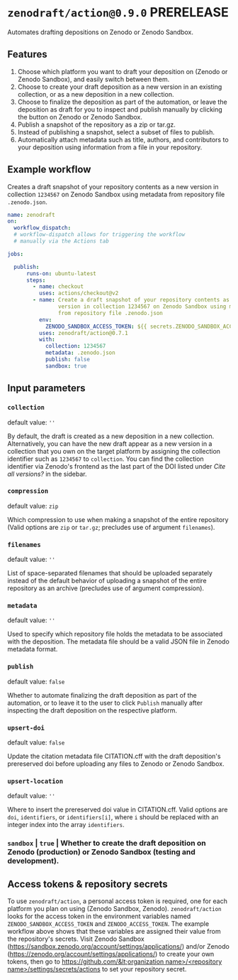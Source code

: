 # `zenodraft/action@0.9.0` PRERELEASE

Automates drafting depositions on Zenodo or Zenodo Sandbox.

## Features

1. Choose which platform you want to draft your deposition on (Zenodo or Zenodo Sandbox), and easily switch between them.
2. Choose to create your draft deposition as a new version in an existing collection, or as a new deposition in a new collection.
3. Choose to finalize the deposition as part of the automation, or leave the deposition as draft for you to inspect and publish manually by clicking the button on Zenodo or Zenodo Sandbox.
4. Publish a snapshot of the repository as a zip or tar.gz.
5. Instead of publishing a snapshot, select a subset of files to publish.
6. Automatically attach metadata such as title, authors, and contributors to your deposition using information from a file in your repository.

## Example workflow

Creates a draft snapshot of your repository contents as a new version in collection `1234567` on Zenodo Sandbox using metadata from repository file `.zenodo.json`.

```yaml
name: zenodraft
on:
  workflow_dispatch:
  # workflow-dispatch allows for triggering the workflow
  # manually via the Actions tab

jobs:

  publish:
      runs-on: ubuntu-latest
      steps:
        - name: checkout
          uses: actions/checkout@v2      
        - name: Create a draft snapshot of your repository contents as a new
                version in collection 1234567 on Zenodo Sandbox using metadata
                from repository file .zenodo.json
          env:
            ZENODO_SANDBOX_ACCESS_TOKEN: ${{ secrets.ZENODO_SANDBOX_ACCESS_TOKEN }}
          uses: zenodraft/action@0.7.1
          with:
            collection: 1234567
            metadata: .zenodo.json
            publish: false
            sandbox: true
```

## Input parameters

### `collection`

default value: `''`

By default, the draft is created as a new deposition in a new collection. Alternatively, you can have the new draft appear as a new version in a collection that you own on the target platform by assigning the collection identifier such as `1234567` to `collection`. You can find the collection identifier via Zenodo's frontend as the last part of the DOI listed under _Cite all versions?_ in the sidebar.

### `compression`

default value: `zip`

Which compression to use when making a snapshot of the entire repository (Valid options are `zip` or `tar.gz`; precludes use of argument `filenames`).

### `filenames`

default value: `''`

List of space-separated filenames that should be uploaded separately instead of the default behavior of uploading a snapshot of the entire repository as an archive (precludes use of argument compression).

### `metadata`

default value: `''`

Used to specify which repository file holds the metadata to be associated with the deposition. The metadata file should be a valid JSON file in Zenodo metadata format.

### `publish`

default value: `false`

Whether to automate finalizing the draft deposition as part of the automation, or to leave it to the user to click `Publish` manually after inspecting the draft deposition on the respective platform.

### `upsert-doi`

default value: `false`

Update the citation metadata file CITATION.cff with the draft deposition's prereserved doi before uploading any files to Zenodo or Zenodo Sandbox.

### `upsert-location`

default value: `''`

Where to insert the prereserved doi value in CITATION.cff. Valid options are `doi`, `identifiers`, or `identifiers[i]`, where `i` should be replaced with an integer index into the array `identifiers`.

### `sandbox`  | `true` | Whether to create the draft deposition on Zenodo (production) or Zenodo Sandbox (testing and development).

## Access tokens & repository secrets

To use `zenodraft/action`, a personal access token is required, one for each platform you plan on using (Zenodo Sandbox, Zenodo).
`zenodraft/action` looks for the access token in the environment variables named
`ZENODO_SANDBOX_ACCESS_TOKEN` and `ZENODO_ACCESS_TOKEN`. The example workflow above shows that these
variables are assigned their value from the repository's secrets. Visit Zenodo Sandbox (https://sandbox.zenodo.org/account/settings/applications/) and/or
Zenodo (https://zenodo.org/account/settings/applications/) to create your own tokens, then go to [https://github.com/&lt;organization name&gt;/&lt;repository name&gt;/settings/secrets/actions](https://github.com/%3Corganization%20name%3E/%3Crepository%20name%3E/settings/secrets/actions) to set your repository secret.
